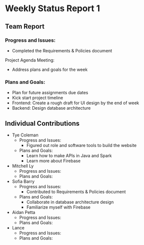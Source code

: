 # Weekly Status Report 1

## Team Report

### Progress and Issues:
* Completed the Requirements & Policies document

Project Agenda Meeting:
* Address plans and goals for the week


### Plans and Goals:

* Plan for future assignments due dates
* Kick start project timeline
* Frontend: Create a rough draft for UI design by the end of week
* Backend: Design database architecture

## Individual Contributions

* Tye Coleman
  * Progress and Issues:
    - Figured out role and software tools to build the website
  * Plans and Goals:
    - Learn how to make APIs in Java and Spark
    - Learn more about Firebase
* Mitchell Ly
    * Progress and Issues:
    * Plans and Goals:
* Sofia Barry
    * Progress and Issues:
      -  Contributed to Requirements & Policies document
    * Plans and Goals:
      -  Collaborate in database architecture design
      -  Familiarize myself with Firebase 
* Aidan Petta
    * Progress and Issues:
    * Plans and Goals:
* Lance
    * Progress and Issues:
    * Plans and Goals:
